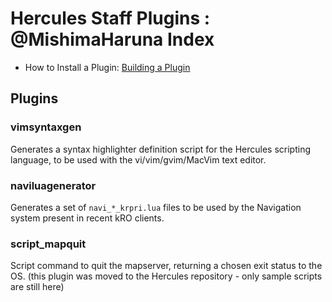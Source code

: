 Hercules Staff Plugins : @MishimaHaruna Index
=============================================

- How to Install a Plugin: [Building a Plugin](http://hercules.ws/wiki/HPM#Building_a_plugin)

Plugins
-------

### vimsyntaxgen

Generates a syntax highlighter definition script for the Hercules scripting
language, to be used with the vi/vim/gvim/MacVim text editor.

### naviluagenerator

Generates a set of `navi_*_krpri.lua` files to be used by the Navigation system
present in recent kRO clients.

### script_mapquit

Script command to quit the mapserver, returning a chosen exit status to the OS.
(this plugin was moved to the Hercules repository - only sample scripts are still here)
